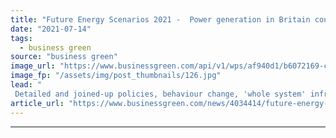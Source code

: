 ```yaml
---
title: "Future Energy Scenarios 2021 -  Power generation in Britain could be emissions net negative by 2034"
date: "2021-07-14"
tags: 
  - business green
source: "business green"
image_url: "https://www.businessgreen.com/api/v1/wps/af940d1/b6072169-c277-4a6f-b693-6486e5feb6a5/4/pylon-350x250-185x114.jpg"
image_fp: "/assets/img/post_thumbnails/126.jpg"
lead: "
 Detailed and joined-up policies, behaviour change, 'whole system' infrastructure investment, and holistic energy market reform are all critical to achieving net zero emissions, report warns ..."
article_url: "https://www.businessgreen.com/news/4034414/future-energy-scenarios-2021-power-generation-britain-emissions-net-negative-2034"
---
```


---
